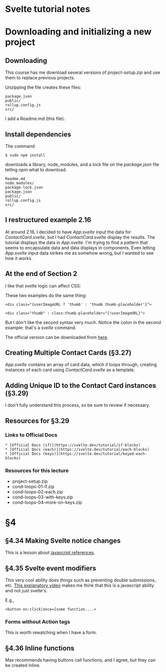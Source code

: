 # Svelte tutorial notes

# Downloading and initializing a new project

## Downloading

This course has me download several versions of *project-setup.zip* and use them to replace previous projects.

Unzipping the file creates these files:

    package.json
    public/
    rollup.config.js
    src/

I add a Readme.md (this file).

## Install dependencies

The command

    $ sudo npm install

downloads a library, node_modules, and a lock file on the *package.json* file telling *npm* what to download.

    Readme.md
    node_modules/
    package-lock.json
    package.json
    public/
    rollup.config.js
    src/


## I restructured example 2.16

At around 2.16, I decided to have *App.svelte* input the data for *ContactCard.svelte*, but I had *ContactCard.svelte* display the results.  The tutorial displays the data in *App.svelte.*  I'm trying to find a pattern that seems to encapsulate data and  data displays in components.  Even letting *App.svelte* input data strikes me as somehow wrong, but I wanted to see how it works.

## At the end of Section 2

I like that *svelte* logic can affect CSS:

These two examples do the same thing:

    <div class="{userImageURL ? 'thumb' : 'thumb thumb-placeholder'}">

    <div class="thumb" : class:thumb-placeholder="{!userImageURL}">

But I don't like the second syntax very much.  Notice the colon in the second example: that's a *svelte* command.

The official version can be downloaded from [here](https://www.udemy.com/sveltejs-the-complete-guide/learn/lecture/14689512#overview).

## Creating Multiple Contact Cards (§3.27)

*App.svelte* contains an array of card data, which it loops through, creating instances of each card using *ContactCard.svelte* as a template.

## Adding Unique ID to the Contact Card instances (§3.29)

I don't fully understand this process, so be sure to review if necessary.

## Resources for §3.29

### Links to Official Docs

    * [Official Docs (if)](https://svelte.dev/tutorial/if-blocks)
    * [Official Docs (each)](https://svelte.dev/tutorial/each-blocks)
    * [Official Docs (keys)](https://svelte.dev/tutorial/keyed-each-blocks)

### Resources for this lecture

* project-setup.zip
* cond-loops-01-if.zip
* cond-loops-02-each.zip
* cond-loops-03-with-keys.zip
* cond-loops-04-more-on-keys.zip

# §4

## §4.34 Making Svelte notice changes

This is a lesson about [javascript references](https://academind.com/learn/javascript/reference-vs-primitive-values/).

## §4.35 Svelte event modifiers

This very cool ability does things such as preventing double submissions, etc. [This explanatory video](https://developer.mozilla.org/en-US/docs/Learn/JavaScript/Building_blocks/Events#Event_bubbling_and_capture) makes me think that this is a javascript ability and not just svelte's.

E.g.,

    <button on:click|once={some function....>

### Forms without Action tags

This is worth rewatching when I have a form.

## §4.36 Inline functions

Max recommends having buttons call functions, and I agree, but they can be created inline.

